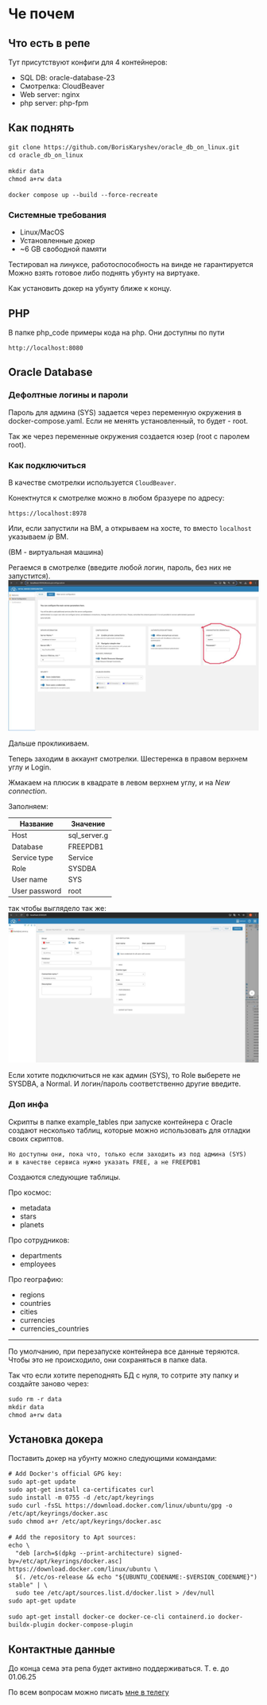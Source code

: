 # Че почем

## Что есть в репе
Тут присутствуют конфиги для 4 контейнеров:
- SQL DB: oracle-database-23
- Смотрелка: CloudBeaver
- Web server: nginx
- php server: php-fpm

## Как поднять
```
git clone https://github.com/BorisKaryshev/oracle_db_on_linux.git
cd oracle_db_on_linux

mkdir data
chmod a+rw data

docker compose up --build --force-recreate
```

### Системные требования
- Linux/MacOS
- Установленные докер
- ~6 GB свободной памяти

Тестировал на линуксе, работоспособность на винде не гарантируется
Можно взять готовое либо поднять убунту на виртуаке.

Как установить докер на убунту ближе к концу.

## PHP
В папке php_code примеры кода на php.
Они доступны по пути

```
http://localhost:8080
```

## Oracle Database
### Дефолтные логины и пароли
Пароль для админа (SYS) задается через переменную окружения в docker-compose.yaml.
Если не менять установленный, то будет - root.

Так же через переменные окружения создается юзер (root с паролем root).

### Как подключиться

В качестве смотрелки используется `CloudBeaver`.

Конектнутся к смотрелке можно в любом бразуере по адресу:

    https://localhost:8978

Или, если запустили на ВМ, а открываем на хосте, то вместо `localhost` указываем *ip* ВМ.

(ВМ - виртуальная машина)

Регаемся в смотрелке (введите любой логин, пароль, без них не запустится).
![Сюда регаться](images/1.jpg)

Дальше прокликиваем.

Теперь заходим в аккаунт смотрелки. Шестеренка в правом верхнем углу и Login.

Жмакаем на плюсик в квадрате в левом верхнем углу, и на *New connection*.

Заполняем:

|Название|Значение|
|--|--|
|Host|sql_server.g|
|Database|FREEPDB1|
|Service type|Service|
|Role|SYSDBA|
|User name|SYS|
|User password|root|

так чтобы выглядело так же:
![Так подключаться](images/2.jpg)


Если хотите подключиться не как админ (SYS), то Role выберете не SYSDBA, а Normal.
И логин/пароль соответственно другие введите.

### Доп инфа

Скрипты в папке example_tables при запуске контейнера с Oracle создают несколько таблиц, которые можно использовать для отладки своих скриптов.

    Но доступны они, пока что, только если заходить из под админа (SYS)
    и в качестве сервиса нужно указать FREE, а не FREEPDB1

Создаются следующие таблицы.

Про космос:
- metadata
- stars
- planets

Про сотрудников:
- departments
- employees

Про географию:
- regions
- countries
- cities
- currencies
- currencies_countries

---
По умолчанию, при перезапуске контейнера все данные теряются.
Чтобы это не происходило, они сохраняться в папке data.

Так что если хотите переподнять БД с нуля, то сотрите эту папку и создайте заново через:
```
sudo rm -r data
mkdir data
chmod a+rw data
```


## Установка докера
Поставить докер на убунту можно следующими командами:

```
# Add Docker's official GPG key:
sudo apt-get update
sudo apt-get install ca-certificates curl
sudo install -m 0755 -d /etc/apt/keyrings
sudo curl -fsSL https://download.docker.com/linux/ubuntu/gpg -o /etc/apt/keyrings/docker.asc
sudo chmod a+r /etc/apt/keyrings/docker.asc

# Add the repository to Apt sources:
echo \
  "deb [arch=$(dpkg --print-architecture) signed-by=/etc/apt/keyrings/docker.asc] https://download.docker.com/linux/ubuntu \
  $(. /etc/os-release && echo "${UBUNTU_CODENAME:-$VERSION_CODENAME}") stable" | \
  sudo tee /etc/apt/sources.list.d/docker.list > /dev/null
sudo apt-get update

sudo apt-get install docker-ce docker-ce-cli containerd.io docker-buildx-plugin docker-compose-plugin
```

## Контактные данные

До конца сема эта репа будет активно поддерживаться. Т. е. до 01.06.25

По всем вопросам можно писать [мне в телегу](https://t.me/boris_karyshev)
